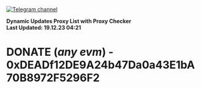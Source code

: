 [![Telegram channel](https://img.shields.io/endpoint?url=https://runkit.io/damiankrawczyk/telegram-badge/branches/master?url=https://t.me/n4z4v0d)](https://t.me/n4z4v0d) 

**Dynamic Updates Proxy List with Proxy Checker**  
**Last Updated: 19.12.23 04:21**

# DONATE (_any evm_) - 0xDEADf12DE9A24b47Da0a43E1bA70B8972F5296F2
